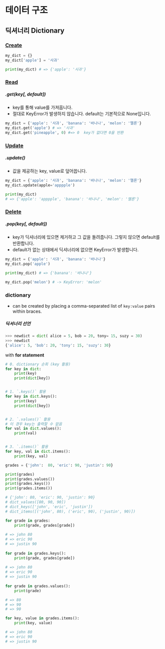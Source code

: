 # 데이터 구조

## 딕셔너리 Dictionary

### <u>Create</u>

```python
my_dict = {}
my_dict['apple'] = '사과'

print(my_dict) # => {'apple': '사과'}
```



### <u>Read</u>

##### .get(key[, default])

- key를 통해 value를 가져옵니다.
- 절대로 KeyError가 발생하지 않습니다. default는 기본적으로 None입니다.

```python
my_dict = {'apple': '사과', 'banana': '바나나', 'melon': '멜론'}
my_dict.get('apple') # => '사과'
my_dict.get('pineapple', 0) #=> 0  key가 없다면 0을 반환
```



### <u>Update</u>

##### .update()

- 값을 제공하는 key, value로 덮어씁니다.

```python
my_dict = {'apple': '사과', 'banana': '바나나', 'melon': '멜론'}
my_dict.update(apple='apppple')

print(my_dict) 
# => {'apple': 'apppple', 'banana': '바나나', 'melon': '멜론'}
```



### <u>Delete</u>

##### .pop(key[, default])

- key가 딕셔너리에 있으면 제거하고 그 값을 돌려줍니다. 그렇지 않으면 default를 반환합니다.
- default가 없는 상태에서 딕셔너리에 없으면 KeyError가 발생합니다.

```python
my_dict = {'apple': '사과', 'banana': '바나나'}
my_dict.pop('apple')

print(my_dict) # => {'banana': '바나나'}

my_dict.pop('melon') # -> KeyError: 'melon'
```



### dictionary 

- can be created by placing a comma-separated list of `key:value` pairs within braces.



##### 딕셔너리 선언

```python
>>> newdict = dict( alice = 5, bob = 20, tony= 15, suzy = 30)
>>> newdict
{'alice': 5, 'bob': 20, 'tony': 15, 'suzy': 30}
```



with **for statement**

```python
# 0. dictionary 순회 (key 활용)
for key in dict:
    print(key)
    print(dict[key])


# 1. `.keys()` 활용
for key in dict.keys():
    print(key)
    print(dict[key])


# 2. `.values()` 활용
# 이 경우 key는 출력할 수 없음
for val in dict.values():
    print(val)


# 3. `.items()` 활용
for key, val in dict.items():
    print(key, val)
```

```python
grades = {'john':  80, 'eric': 90, 'justin': 90}

print(grades)
print(grades.values())
print(grades.keys())
print(grades.items())

# {'john': 80, 'eric': 90, 'justin': 90}
# dict_values([80, 90, 90])
# dict_keys(['john', 'eric', 'justin'])
# dict_items([('john', 80), ('eric', 90), ('justin', 90)])

for grade in grades:
    print(grade, grades[grade])
    
# => john 80
# => eric 90
# => justin 90
    
for grade in grades.keys():
    print(grade, grades[grade])
    
# => john 80
# => eric 90
# => justin 90
    
for grade in grades.values():
    print(grade)

# => 80
# => 90
# => 90

for key, value in grades.items():
    print(key, value)

# => john 80
# => eric 90
# => justin 90
```
